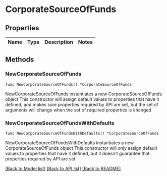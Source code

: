 # CorporateSourceOfFunds

## Properties

Name | Type | Description | Notes
------------ | ------------- | ------------- | -------------

## Methods

### NewCorporateSourceOfFunds

`func NewCorporateSourceOfFunds() *CorporateSourceOfFunds`

NewCorporateSourceOfFunds instantiates a new CorporateSourceOfFunds object
This constructor will assign default values to properties that have it defined,
and makes sure properties required by API are set, but the set of arguments
will change when the set of required properties is changed

### NewCorporateSourceOfFundsWithDefaults

`func NewCorporateSourceOfFundsWithDefaults() *CorporateSourceOfFunds`

NewCorporateSourceOfFundsWithDefaults instantiates a new CorporateSourceOfFunds object
This constructor will only assign default values to properties that have it defined,
but it doesn't guarantee that properties required by API are set


[[Back to Model list]](../README.md#documentation-for-models) [[Back to API list]](../README.md#documentation-for-api-endpoints) [[Back to README]](../README.md)


